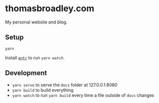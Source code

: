 # thomasbroadley.com

My personal website and blog.

## Setup

```shell
yarn
```

Install [`entr`](http://eradman.com/entrproject/) to run `yarn watch`.

## Development

- `yarn serve` to serve the `docs` folder at 127.0.0.1:8080
- `yarn build` to build everything
- `yarn watch` to run `yarn build` every time a file outside of `docs` changes
